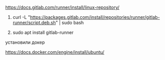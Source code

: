 https://docs.gitlab.com/runner/install/linux-repository/


1. curl -L "https://packages.gitlab.com/install/repositories/runner/gitlab-runner/script.deb.sh" | sudo bash

2. sudo apt install gitlab-runner



установили докер

https://docs.docker.com/engine/install/ubuntu/

